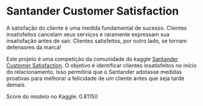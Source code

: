 # Santander Customer Satisfaction

A satisfação do cliente é uma medida fundamental de sucesso. Clientes insatisfeitos cancelam seus serviços e raramente expressam sua insatisfação antes
de sair. Clientes satisfeitos, por outro lado, se tornam defensores da marca!

Este projeto é uma competição da comunidade do kaggle [Santander Customer Satisfaction](https://www.kaggle.com/competitions/santander-customer-satisfaction/overview). O objetivo é identificar clientes insatisfeitos no início do relacionamento. Isso permitiria que o Santander adotasse medidas proativas para melhorar a felicidade de um cliente antes que seja tarde demais.

Score do modelo no Kaggle: 0.81150
